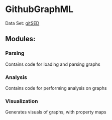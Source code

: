 # GithubGraphML
Data Set: [gitSED](https://zenodo.org/records/5021329)

## Modules:

### Parsing
Contains code for loading and parsing graphs

### Analysis
Contains code for performing analysis on graphs

### Visualization 
Generates visuals of graphs, with property maps